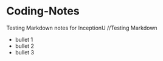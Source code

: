 # Coding-Notes
Testing Markdown notes for InceptionU
//Testing Markdown
- bullet 1
- bullet 2
- bullet 3
